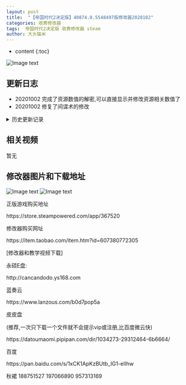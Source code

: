 ```yaml
---
layout: post
title:  "【帝国时代2决定版】40874.0.5548497版修改器2020102"
categories: 收费修改器
tags:  帝国时代2决定版 收费修改器 steam 
author: 大头猫米
---
```


* content
{:toc}

![Image text](https://datoumaomi.github.io/pic/DDD/D-帝国时代2决定版/logo.JPG)

##  更新日志

 - 20201002  完成了资源数值的解密,可以直接显示并修改资源相关数值了
 - 20201002  修复了间谍术的修改
 




<details>
<summary>历史更新记录</summary>
 <p></p>
  - 20200929  修复hpmax无法修改和最大射程无法修改的bug
  <p></p>
-20200924 支持40874.0.5548497版
 <p></p>
  - 20200825  更新支持40220.0.5438859版,修复了信仰修改和锁定功能
<p></p>
 - 20200811  重要更新!增加了大量资源、科技和僧侣修改项目
<p></p>
<p> - 20200728  更新修改器适配39515.0.5328560版.</p>
<p> - 20200721  紧急更新支持39284.0.5297383版,还有一些问题要后续解决,不过已经能正常使用.</p>
<p> - 20200723  优化了资源的读取,增加了血量修改说明和加血按钮</p>
<p> - 20200724  增加了攻击5-攻击10的修改</p>
<p> - 20200725  之前版本号错误,修复了版本号</p>

<p></p>
</details>

## 相关视频
暂无

## 修改器图片和下载地址

![Image text](https://datoumaomi.github.io/pic/DDD/D-帝国时代2决定版/1.jpg)
![Image text](https://datoumaomi.github.io/pic/DDD/D-帝国时代2决定版/2.jpg)

<p>正版游戏购买地址</p>
<p>https://store.steampowered.com/app/367520</p>
<p></p>
<p>修改器购买网址</p>
<p>https://item.taobao.com/item.htm?id=607380772305</p>
<p></p>
<p>[修改器和教学视频下载]</p>
<p>永硕E盘:</p>
<p>http://cancandodo.ys168.com</p>
<p></p>
<p>蓝奏云</p>
<p>https://www.lanzous.com/b0d7pop5a</p>
<p></p>
<p>皮皮盘</p>
<p>(推荐,一次只下载一个文件就不会提示vip或注册,比百度微云快)</p>
<p>https://datoumaomi.pipipan.com/dir/1034273-29312464-6b6664/</p>
<p></p>
<p>百度</p>
<p>https://pan.baidu.com/s/1xCK1ApKzBUtb_IG1-elIhw</p>
<p></p>
<p>秋裙 188751527 197066890 957313169</p>
